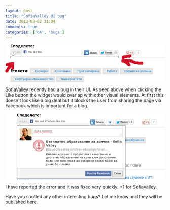 ```yaml
---
layout: post
title: "SofiaValley UI bug"
date: 2013-06-02 21:04
comments: true
categories: ['QA', 'bugs']
---
```


<img src="/images/bugs/sv-bug.png" alt="SV bug" style="clear:both;display:block;"/>

[SofiaValley](http://sofiavalley.com) recently had a bug in their UI.
As seen above when clicking the Like button the widget would overlap with
other visual elements. At first this doesn't look like a big deal but it blocks
the user from sharing the page via Facebook which is important for a blog.

<img src="/images/bugs/sv-bug-fixed.png" alt="SV bug fixed" style="clear:both;display:block;"/>

I have reported the error and it was fixed very quickly. +1 for SofiaValley.

Have you spotted any other interesting bugs? Let me know and they will be published
here.

